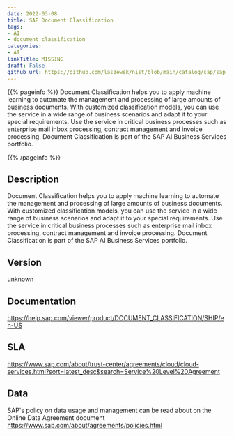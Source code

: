 ```yaml
---
date: 2022-03-08
title: SAP Document Classification
tags: 
- AI
- document classification
categories: 
- AI
linkTitle: MISSING
draft: False         
github_url: https://github.com/laszewsk/nist/blob/main/catalog/sap/sap_document_classification.yaml
---
```


{{% pageinfo %}}
Document Classification helps you to apply machine learning to
automate the management and processing of large amounts of business
documents. With customized classification models, you can use the
service in a wide range of business scenarios and adapt it to your
special requirements. Use the service in critical business processes
such as enterprise mail inbox processing, contract management and
invoice processing. Document Classification is part of the SAP AI
Business Services portfolio.

{{% /pageinfo %}}

## Description

Document Classification helps you to apply machine learning to
automate the management and processing of large amounts of business
documents. With customized classification models, you can use the
service in a wide range of business scenarios and adapt it to your
special requirements. Use the service in critical business processes
such as enterprise mail inbox processing, contract management and
invoice processing. Document Classification is part of the SAP AI
Business Services portfolio.


## Version

unknown

## Documentation

https://help.sap.com/viewer/product/DOCUMENT_CLASSIFICATION/SHIP/en-US

## SLA

https://www.sap.com/about/trust-center/agreements/cloud/cloud-services.html?sort=latest_desc&search=Service%20Level%20Agreement

## Data

SAP's policy on data usage and management can be read about on the Online Data Agreement document https://www.sap.com/about/agreements/policies.html
